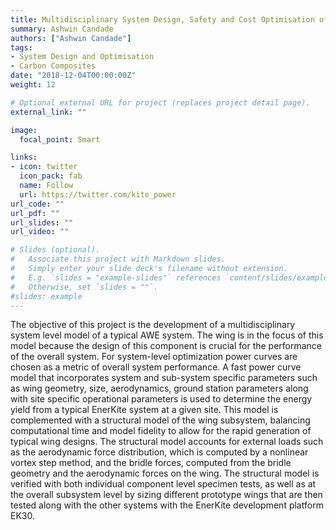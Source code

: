 ```yaml
---
title: Multidisciplinary System Design, Safety and Cost Optimisation of AWE
summary: Ashwin Candade
authors: ["Ashwin Candade"]
tags:
- System Design and Optimisation
- Carbon Composites
date: "2018-12-04T00:00:00Z"
weight: 12

# Optional external URL for project (replaces project detail page).
external_link: ""

image:
  focal_point: Smart

links:
- icon: twitter
  icon_pack: fab
  name: Follow
  url: https://twitter.com/kite_power
url_code: ""
url_pdf: ""
url_slides: ""
url_video: ""

# Slides (optional).
#   Associate this project with Markdown slides.
#   Simply enter your slide deck's filename without extension.
#   E.g. `slides = "example-slides"` references `content/slides/example-slides.md`.
#   Otherwise, set `slides = ""`.
#slides: example
---
```


The objective of this project is the development of a multidisciplinary system level model of a typical AWE system. The wing is in the focus of this model because the design of this component is crucial for the performance of the overall system. For system-level optimization power curves are chosen as a metric of overall system performance. A fast power curve model that incorporates system and sub-system specific parameters such as wing geometry, size, aerodynamics, ground station parameters along with site specific operational parameters is used to determine the energy yield from a typical EnerKíte system at a given site. This model is complemented with a structural model of the wing subsystem, balancing computational time and model fidelity to allow for the rapid generation of typical wing designs. The structural model accounts for external loads such as the aerodynamic force distribution, which is computed by a nonlinear vortex step method, and the bridle forces, computed from the bridle geometry and the aerodynamic forces on the wing. The structural model is verified with both individual component level specimen tests, as well as at the overall subsystem level by sizing different prototype wings that are then tested along with the other systems with the EnerKíte development platform EK30.
